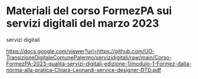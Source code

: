 # Materiali del corso FormezPA sui servizi digitali del marzo 2023

servizi digitali

https://docs.google.com/viewer?url=https://github.com/UO-TransizioneDigitaleComunePalermo/servizidigitali/raw/main/Corso-FormezPA-2023-qualita-servizi-digitali-edizione-1/modulo-1-Formez-dalla-norma-alla-pratica-Chiara-Leonardi-service-designer-DTD.pdf 
